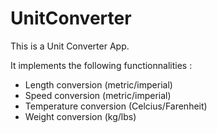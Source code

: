 # UnitConverter

This is a Unit Converter App.

It implements the following functionnalities :
  - Length conversion (metric/imperial)
  - Speed conversion (metric/imperial)
  - Temperature conversion (Celcius/Farenheit)
  - Weight conversion (kg/lbs)
